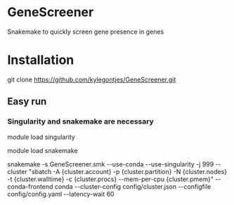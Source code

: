 # GeneScreener
Snakemake to quickly screen gene presence in genes 

# Installation
git clone https://github.com/kylegontjes/GeneScreener.git

## Easy run
### Singularity and snakemake are necessary 
module load singularity

module load snakemake

snakemake -s GeneScreener.smk --use-conda --use-singularity -j 999 --cluster "sbatch -A {cluster.account} -p {cluster.partition} -N {cluster.nodes} -t {cluster.walltime} -c {cluster.procs} --mem-per-cpu {cluster.pmem}" --conda-frontend conda --cluster-config config/cluster.json --configfile config/config.yaml --latency-wait 60
